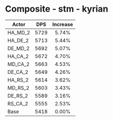 # Composite - stm - kyrian
| Actor | DPS | Increase |
|---|:---:|:---:|
|HA_MD_2|5729|5.74%|
|HA_DE_2|5713|5.44%|
|DE_MD_2|5692|5.07%|
|HA_CA_2|5672|4.70%|
|MD_CA_2|5663|4.53%|
|DE_CA_2|5649|4.26%|
|HA_RS_2|5614|3.62%|
|MD_RS_2|5603|3.43%|
|DE_RS_2|5589|3.16%|
|RS_CA_2|5555|2.53%|
|Base|5418|0.00%|
